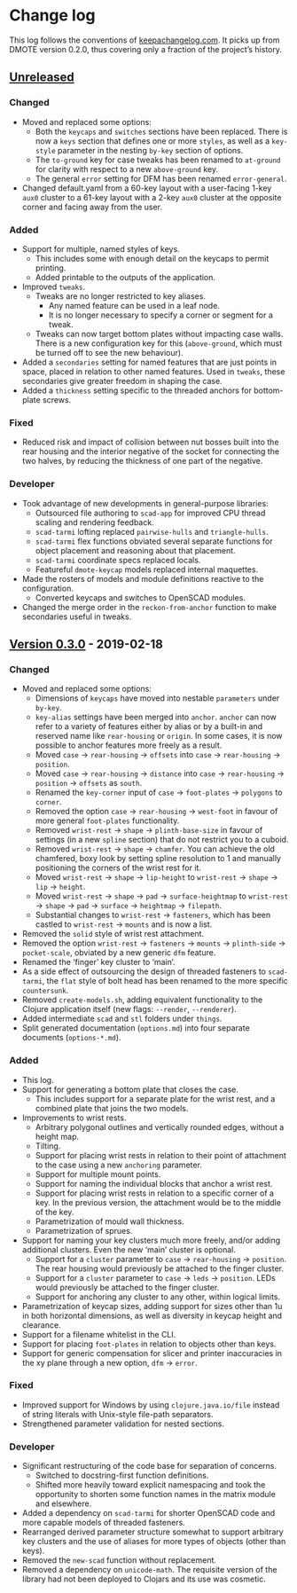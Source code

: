 # Change log
This log follows the conventions of
[keepachangelog.com](http://keepachangelog.com/). It picks up from DMOTE
version 0.2.0, thus covering only a fraction of the project’s history.

## [Unreleased]
### Changed
- Moved and replaced some options:
    - Both the `keycaps` and `switches` sections have been replaced. There is
      now a `keys` section that defines one or more `styles`, as well as a
      `key-style` parameter in the nesting `by-key` section of options.
    - The `to-ground` key for case tweaks has been renamed to `at-ground` for
      clarity with respect to a new `above-ground` key.
    - The general `error` setting for DFM has been renamed `error-general`.
- Changed default.yaml from a 60-key layout with a user-facing 1-key `aux0`
  cluster to a 61-key layout with a 2-key `aux0` cluster at the opposite corner
  and facing away from the user.

### Added
- Support for multiple, named styles of keys.
    - This includes some with enough detail on the keycaps to permit printing.
    - Added printable to the outputs of the application.
- Improved `tweaks`.
    - Tweaks are no longer restricted to key aliases.
        - Any named feature can be used in a leaf node.
        - It is no longer necessary to specify a corner or segment for a tweak.
    - Tweaks can now target bottom plates without impacting case walls.
      There is a new configuration key for this (`above-ground`, which must be
      turned off to see the new behaviour).
- Added a `secondaries` setting for named features that are just points in
  space, placed in relation to other named features. Used in `tweaks`, these
  secondaries give greater freedom in shaping the case.
- Added a `thickness` setting specific to the threaded anchors for bottom-plate
  screws.

### Fixed
- Reduced risk and impact of collision between nut bosses built into the
  rear housing and the interior negative of the socket for connecting the
  two halves, by reducing the thickness of one part of the negative.

### Developer
- Took advantage of new developments in general-purpose libraries:
    - Outsourced file authoring to `scad-app` for improved CPU thread scaling
      and rendering feedback.
    - `scad-tarmi` lofting replaced `pairwise-hulls` and `triangle-hulls`.
    - `scad-tarmi` flex functions obviated several separate functions for
      object placement and reasoning about that placement.
    - `scad-tarmi` coordinate specs replaced locals.
    - Featureful `dmote-keycap` models replaced internal maquettes.
- Made the rosters of models and module definitions reactive to the
  configuration.
    - Converted keycaps and switches to OpenSCAD modules.
- Changed the merge order in the `reckon-from-anchor` function to make
  secondaries useful in tweaks.

## [Version 0.3.0] - 2019-02-18
### Changed
- Moved and replaced some options:
    - Dimensions of `keycaps` have moved into nestable `parameters` under
      `by-key`.
    - `key-alias` settings have been merged into `anchor`. `anchor` can now
      refer to a variety of features either by alias or by a built-in and
      reserved name like `rear-housing` or `origin`. In some cases, it is now
      possible to anchor features more freely as a result.
    - Moved `case` → `rear-housing` → `offsets` into
      `case` → `rear-housing` → `position`.
    - Moved `case` → `rear-housing` → `distance` into
      `case` → `rear-housing` → `position` → `offsets` as `south`.
    - Renamed the `key-corner` input of `case` → `foot-plates` → `polygons`
      to `corner`.
    - Removed the option `case` → `rear-housing` → `west-foot` in favour of
      more general `foot-plates` functionality.
    - Removed `wrist-rest` → `shape` → `plinth-base-size` in favour of settings
      (in a new `spline` section) that do not restrict you to a cuboid.
    - Removed `wrist-rest` → `shape` → `chamfer`. You can achieve the old
      chamfered, boxy look by setting spline resolution to 1 and manually
      positioning the corners of the wrist rest for it.
    - Moved `wrist-rest` → `shape` → `lip-height` to
      `wrist-rest` → `shape` → `lip` → `height`.
    - Moved `wrist-rest` → `shape` → `pad` → `surface-heightmap`
      to `wrist-rest` → `shape` → `pad` → `surface` → `heightmap` → `filepath`.
    - Substantial changes to `wrist-rest` → `fasteners`, which has been castled
      to `wrist-rest` → `mounts` and is now a list.
- Removed the `solid` style of wrist rest attachment.
- Removed the option `wrist-rest` → `fasteners` → `mounts` → `plinth-side` →
  `pocket-scale`, obviated by a new generic `dfm` feature.
- Renamed the ‘finger’ key cluster to ‘main‘.
- As a side effect of outsourcing the design of threaded fasteners to
  `scad-tarmi`, the `flat` style of bolt head has been renamed to
  the more specific `countersunk`.
- Removed `create-models.sh`, adding equivalent functionality to the Clojure
  application itself (new flags: `--render`, `--renderer`).
- Added intermediate `scad` and `stl` folders under `things`.
- Split generated documentation (`options.md`) into four separate documents
  (`options-*.md`).

### Added
- This log.
- Support for generating a bottom plate that closes the case.
    - This includes support for a separate plate for the wrist rest, and a
      combined plate that joins the two models.
- Improvements to wrist rests.
    - Arbitrary polygonal outlines and vertically rounded edges, without a
      height map.
    - Tilting.
    - Support for placing wrist rests in relation to their point
      of attachment to the case using a new `anchoring` parameter.
    - Support for multiple mount points.
    - Support for naming the individual blocks that anchor a wrist rest.
    - Support for placing wrist rests in relation to a specific corner of a key.
      In the previous version, the attachment would be to the middle of the key.
    - Parametrization of mould wall thickness.
    - Parametrization of sprues.
- Support for naming your key clusters much more freely, and/or adding
  additional clusters. Even the new ‘main’ cluster is optional.
    - Support for a `cluster` parameter to `case` → `rear-housing` →
      `position`. The rear housing would previously be attached to the finger
      cluster.
    - Support for a `cluster` parameter to `case` → `leds` → `position`.
      LEDs would previously be attached to the finger cluster.
    - Support for anchoring any cluster to any other, within logical limits.
- Parametrization of keycap sizes, adding support for sizes other than 1u in
  both horizontal dimensions, as well as diversity in keycap height and
  clearance.
- Support for a filename whitelist in the CLI.
- Support for placing `foot-plates` in relation to objects other than keys.
- Support for generic compensation for slicer and printer inaccuracies in the
  xy plane through a new option, `dfm` → `error`.

### Fixed
- Improved support for Windows by using `clojure.java.io/file` instead of
  string literals with Unix-style file-path separators.
- Strengthened parameter validation for nested sections.

### Developer
- Significant restructuring of the code base for separation of concerns.
    - Switched to docstring-first function definitions.
    - Shifted more heavily toward explicit namespacing and took the opportunity
      to shorten some function names in the matrix module and elsewhere.
- Added a dependency on `scad-tarmi` for shorter OpenSCAD code and more
  capable models of threaded fasteners.
- Rearranged derived parameter structure somewhat to support arbitrary key
  clusters and the use of aliases for more types of objects (other than keys).
- Removed the `new-scad` function without replacement.
- Removed a dependency on `unicode-math`. The requisite version of the library
  had not been deployed to Clojars and its use was cosmetic.

[Unreleased]: https://github.com/veikman/dactyl-keyboard/compare/dmote-v0.3.0...HEAD
[Version 0.3.0]: https://github.com/veikman/dactyl-keyboard/compare/dmote-v0.2.0...dmote-v0.3.0
